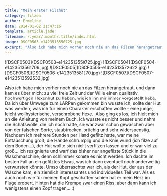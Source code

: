 ```yaml
---
title: "Mein erster Filzhut"
category: filzen
author: Ermeline
date: 2014-01-02 21:47:16
template: article.jade
filename: /:year/:month/:title/index.html
image: DSCF0503-e1423513550725.jpg
excerpt: "Also ich habe mich vorher noch nie an das Filzen herangetraut, und dann kam es über mich: zu viel freie Zeit und der Wille einen qualitativ hochwertigen Hexenhut zu haben, wie ich ihn mir immer vorgestellt habe... denkste..."
---
```


<div class="slideshow_portrait">
![DSCF0503](DSCF0503-e1423513550725.jpg)
![DSCF0504](DSCF0504-e1423513561706.jpg)
![DSCF0505](DSCF0505-e1423513572622.jpg)
![DSCF0506](DSCF0506-e1423513581270.jpg)
![DSCF0507](DSCF0507-e1423513592532.jpg)
</div>

Also ich habe mich vorher noch nie an das Filzen herangetraut, und dann kam es über mich: zu viel freie Zeit und der Wille einen qualitativ hochwertigen Hexenhut zu haben, wie ich ihn mir immer vorgestellt habe.
Da ich über Umwege zum LARPen gekommen bin wusste ich, sollte der Hut was werden, was ich für einen Charakter erschaffen wollte - eine junge, leicht wollhysterische, verschrobene Hexe. 
Also ging es los, ich hielt mich an die Anleitung von meinem Buch. Ich wusste es nicht besser und nahm die Schafswolle, die ich noch hatte, sie war zwar schon gewaschen aber von der falschen Sorte, staubtrocken, brüchig und sehr widerspenstig. Nachdem ich mehrere Stunden per Hand gefiltz hatte, war meine Enttäuschung groß, die Hände schrumplig und die Knie wund (ich filze auf dem Boden...), der Hut wollte sich nicht verfilzen lassen und er war viel zu groß... 
ich resignierte und warf das bisher nur angefilzte Stück in die Waschmaschine, denn schlimmer konnte es nicht werden. Ich dachte im besten Fall an ein gefilztes Etwas, was ich dann eventuell noch anderweitig verwursten könnte. 
Umso überraschter war ich, als der Hut, der aus der Wäsche kam, ein ziemlich interessantes und individuelles Teil war. Als es auch noch wie für meinen Kopf geschaffen schien hat er mein Herz im Fluge erobert. Hinten hat die Krempe zwar einen Riss, aber dann kann ich wenigstens einen Zopf tragen... :)
